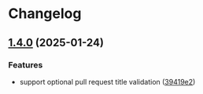 # Changelog

## [1.4.0](https://github.com/doomspork/actions-conventional-commits/compare/v1.3.0...v1.4.0) (2025-01-24)


### Features

* support optional pull request title validation ([39419e2](https://github.com/doomspork/actions-conventional-commits/commit/39419e2580862387effafb71b47aa668b4476887))
